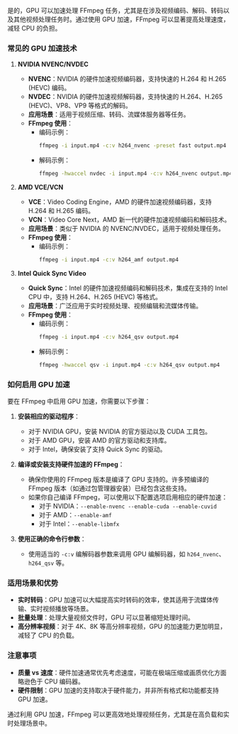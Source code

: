 是的，GPU 可以加速处理 FFmpeg 任务，尤其是在涉及视频编码、解码、转码以及其他视频处理任务时。通过使用 GPU 加速，FFmpeg 可以显著提高处理速度，减轻 CPU 的负担。

### 常见的 GPU 加速技术

1. **NVIDIA NVENC/NVDEC**
   - **NVENC**：NVIDIA 的硬件加速视频编码器，支持快速的 H.264 和 H.265 (HEVC) 编码。
   - **NVDEC**：NVIDIA 的硬件加速视频解码器，支持快速的 H.264、H.265 (HEVC)、VP8、VP9 等格式的解码。
   - **应用场景**：适用于视频压缩、转码、流媒体服务器等任务。
   - **FFmpeg 使用**：
     - 编码示例：
       ```bash
       ffmpeg -i input.mp4 -c:v h264_nvenc -preset fast output.mp4
       ```
     - 解码示例：
       ```bash
       ffmpeg -hwaccel nvdec -i input.mp4 -c:v h264_nvenc output.mp4
       ```

2. **AMD VCE/VCN**
   - **VCE**：Video Coding Engine，AMD 的硬件加速视频编码器，支持 H.264 和 H.265 编码。
   - **VCN**：Video Core Next，AMD 新一代的硬件加速视频编码和解码技术。
   - **应用场景**：类似于 NVIDIA 的 NVENC/NVDEC，适用于视频处理任务。
   - **FFmpeg 使用**：
     - 编码示例：
       ```bash
       ffmpeg -i input.mp4 -c:v h264_amf output.mp4
       ```

3. **Intel Quick Sync Video**
   - **Quick Sync**：Intel 的硬件加速视频编码和解码技术，集成在支持的 Intel CPU 中，支持 H.264、H.265 (HEVC) 等格式。
   - **应用场景**：广泛应用于实时视频处理、视频编辑和流媒体传输。
   - **FFmpeg 使用**：
     - 编码示例：
       ```bash
       ffmpeg -i input.mp4 -c:v h264_qsv output.mp4
       ```
     - 解码示例：
       ```bash
       ffmpeg -hwaccel qsv -i input.mp4 -c:v h264_qsv output.mp4
       ```

### 如何启用 GPU 加速
要在 FFmpeg 中启用 GPU 加速，你需要以下步骤：

1. **安装相应的驱动程序**：
   - 对于 NVIDIA GPU，安装 NVIDIA 的官方驱动以及 CUDA 工具包。
   - 对于 AMD GPU，安装 AMD 的官方驱动和支持库。
   - 对于 Intel，确保安装了支持 Quick Sync 的驱动。

2. **编译或安装支持硬件加速的 FFmpeg**：
   - 确保你使用的 FFmpeg 版本是编译了 GPU 支持的。许多预编译的 FFmpeg 版本（如通过包管理器安装）已经包含这些支持。
   - 如果你自己编译 FFmpeg，可以使用以下配置选项启用相应的硬件加速：
     - 对于 NVIDIA：`--enable-nvenc --enable-cuda --enable-cuvid`
     - 对于 AMD：`--enable-amf`
     - 对于 Intel：`--enable-libmfx`

3. **使用正确的命令行参数**：
   - 使用适当的 `-c:v` 编解码器参数来调用 GPU 编解码器，如 `h264_nvenc`、`h264_qsv` 等。

### 适用场景和优势
- **实时转码**：GPU 加速可以大幅提高实时转码的效率，使其适用于流媒体传输、实时视频播放等场景。
- **批量处理**：处理大量视频文件时，GPU 可以显著缩短处理时间。
- **高分辨率视频**：对于 4K、8K 等高分辨率视频，GPU 的加速能力更加明显，减轻了 CPU 的负载。

### 注意事项
- **质量 vs 速度**：硬件加速通常优先考虑速度，可能在极端压缩或画质优化方面略逊色于 CPU 编码器。
- **硬件限制**：GPU 加速的支持取决于硬件能力，并非所有格式和功能都支持 GPU 加速。

通过利用 GPU 加速，FFmpeg 可以更高效地处理视频任务，尤其是在高负载和实时处理场景中。
